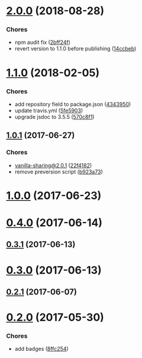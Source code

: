 <a name="2.0.0"></a>
# [2.0.0](https://github.com/mkhazov/videojs-share/compare/v1.1.0...v2.0.0) (2018-08-28)

### Chores

* npm audit fix ([2bff24f](https://github.com/mkhazov/videojs-share/commit/2bff24f))
* revert version to 1.1.0 before publishing ([14ccbeb](https://github.com/mkhazov/videojs-share/commit/14ccbeb))

<a name="1.1.0"></a>
# [1.1.0](https://github.com/mkhazov/videojs-share/compare/v1.0.1...v1.1.0) (2018-02-05)

### Chores

* add repository field to package.json ([4343950](https://github.com/mkhazov/videojs-share/commit/4343950))
* update travis.yml ([5fe5903](https://github.com/mkhazov/videojs-share/commit/5fe5903))
* upgrade jsdoc to 3.5.5 ([570c8f1](https://github.com/mkhazov/videojs-share/commit/570c8f1))

<a name="1.0.1"></a>
## [1.0.1](https://github.com/mkhazov/videojs-share/compare/v1.0.0...v1.0.1) (2017-06-27)

### Chores

* vanilla-sharing@2.0.1 ([22f4182](https://github.com/mkhazov/videojs-share/commit/22f4182))
* remove preversion script ([b923a73](https://github.com/mkhazov/videojs-share/commit/b923a73))

<a name="1.0.0"></a>
# [1.0.0](https://github.com/mkhazov/videojs-share/compare/v0.4.0...v1.0.0) (2017-06-23)

<a name="0.4.0"></a>
# [0.4.0](https://github.com/mkhazov/videojs-share/compare/v0.3.1...v0.4.0) (2017-06-14)

<a name="0.3.1"></a>
## [0.3.1](https://github.com/mkhazov/videojs-share/compare/v0.2.1...v0.3.1) (2017-06-13)

<a name="0.3.0"></a>
# [0.3.0](https://github.com/mkhazov/videojs-share/compare/v0.2.1...v0.3.0) (2017-06-13)

<a name="0.2.1"></a>
## [0.2.1](https://github.com/mkhazov/videojs-share/compare/v0.2.0...v0.2.1) (2017-06-07)

<a name="0.2.0"></a>
# [0.2.0](https://github.com/mkhazov/videojs-share/compare/0.1.0...v0.2.0) (2017-05-30)

### Chores

* add badges ([8ffc254](https://github.com/mkhazov/videojs-share/commit/8ffc254))

